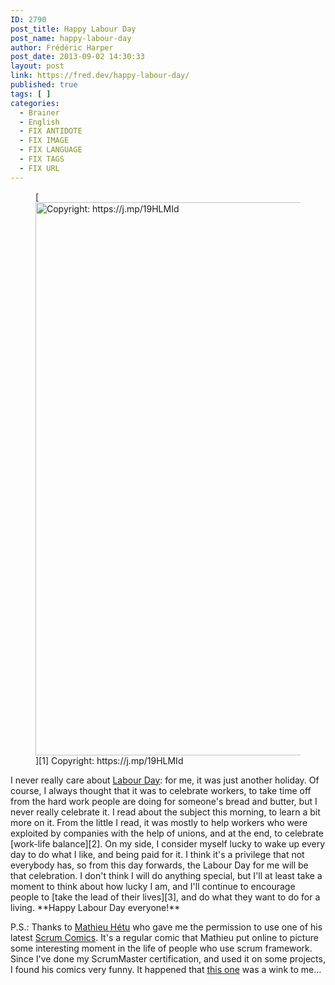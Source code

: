 ```yaml
---
ID: 2790
post_title: Happy Labour Day
post_name: happy-labour-day
author: Frédéric Harper
post_date: 2013-09-02 14:30:33
layout: post
link: https://fred.dev/happy-labour-day/
published: true
tags: [ ]
categories:
  - Brainer
  - English
  - FIX ANTIDOTE
  - FIX IMAGE
  - FIX LANGUAGE
  - FIX TAGS
  - FIX URL
---
```

<figure>[<figcaption><img alt="Copyright: https://j.mp/19HLMId" src="http://fred.dev/wp-content/uploads/2013/09/retirement.png" width="600" height="885" /></figcaption>][1] Copyright: https://j.mp/19HLMId</figure>
I never really care about <a href="https://en.wikipedia.org/wiki/Labour_Day" target="_blank" rel="noopener noreferrer">Labour Day</a>: for me, it was just another holiday. Of course, I always thought that it was to celebrate workers, to take time off from the hard work people are doing for someone's bread and butter, but I never really celebrate it. I read about the subject this morning, to learn a bit more on it. From the little I read, it was mostly to help workers who were exploited by companies with the help of unions, and at the end, to celebrate [work-life balance][2]. On my side, I consider myself lucky to wake up every day to do what I like, and being paid for it. I think it's a privilege that not everybody has, so from this day forwards, the Labour Day for me will be that celebration. I don't think I will do anything special, but I'll at least take a moment to think about how lucky I am, and I'll continue to encourage people to [take the lead of their lives][3], and do what they want to do for a living. **Happy Labour Day everyone!**

P.S.: Thanks to <a href="http://mathieuhetu.com/" target="_blank" rel="noopener noreferrer">Mathieu Hétu</a> who gave me the permission to use one of his latest <a href="http://mathieuhetu.com/?tag=scrum+meme" target="_blank" rel="noopener noreferrer">Scrum Comics</a>. It's a regular comic that Mathieu put online to picture some interesting moment in the life of people who use scrum framework. Since I've done my ScrumMaster certification, and used it on some projects, I found his comics very funny. It happened that <a href="https://j.mp/19HLMId" target="_blank" rel="noopener noreferrer">this one</a> was a wink to me...

 [1]: http://fred.dev/wp-content/uploads/2013/09/retirement.png
 [2]: https://fred.dev/work-hard-play-hard/ "Work hard, play hard"
 [3]: https://fred.dev/now-is-the-perfect-moment/ "Now is the perfect moment"